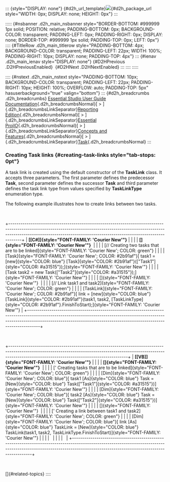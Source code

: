 ::: {style="DISPLAY: none"}
[](ms-xhelp:///?Id=d2h_url_template){#d2h_url_template}![](!package_url!){#d2h_package_url style="WIDTH: 0px; DISPLAY: none; HEIGHT: 0px"}
:::

::::: {#nsbanner .d2h_main_nsbanner style="BORDER-BOTTOM: #999999 1px solid; POSITION: relative; PADDING-BOTTOM: 0px; BACKGROUND-COLOR: transparent; PADDING-LEFT: 0px; PADDING-RIGHT: 0px; DISPLAY: none; BORDER-TOP: #999999 1px solid; PADDING-TOP: 0px; LEFT: 0px"}
:::: {#TitleRow .d2h_main_titlerow style="PADDING-BOTTOM: 4px; BACKGROUND-COLOR: transparent; PADDING-LEFT: 22px; WIDTH: 100%; PADDING-RIGHT: 10px; DISPLAY: none; PADDING-TOP: 4px"}
::: {#ienav .d2h_main_ienav style="DISPLAY: none"}
[](ms-xhelp:///?Id=9dad4620-eb1e-4a5d-959d-c0e927d6725d){#D2HPrevious .D2HPreviousEnabled}  [](ms-xhelp:///?Id=cc241b36-c42e-4227-934e-3ad370d6aa1d){#D2HNext .D2HNextEnabled}
:::
::::
:::::

:::: {#nstext .d2h_main_nstext style="PADDING-BOTTOM: 10px; BACKGROUND-COLOR: transparent; PADDING-LEFT: 22px; PADDING-RIGHT: 10px; HEIGHT: 100%; OVERFLOW: auto; PADDING-TOP: 5px" hasuserbackground="true" valign="bottom"}
::: {#d2h_breadcrumbs .d2h_breadcrumbs}
[Essential Studio User Guide Documentation](ms-xhelp:///?Id=12457748-09e3-4d74-a240-8e049cedf030){.d2h_breadcrumbsNormal}[ \> ]{.d2h_breadcrumbsLinkSeparator}[Reporting Edition](ms-xhelp:///?Id=027aa5b6-6676-4f93-ad23-c20e8c45792e){.d2h_breadcrumbsNormal}[ \> ]{.d2h_breadcrumbsLinkSeparator}[Essential ProjIO](ms-xhelp:///?Id=b95f675f-3e97-4b4b-93b9-e4daba965feb){.d2h_breadcrumbsNormal}[ \> ]{.d2h_breadcrumbsLinkSeparator}[Concepts and Features](ms-xhelp:///?Id=00cd1b25-14ca-4e2b-a23d-b4c6df7344ee){.d2h_breadcrumbsNormal}[ \> ]{.d2h_breadcrumbsLinkSeparator}[Task](ms-xhelp:///?Id=1f030cf8-1f9a-4d18-a0a1-87afe233884d){.d2h_breadcrumbsNormal}
:::

### Creating Task links {#creating-task-links style="tab-stops: 0pt"}

A task link is created using the default constructor of the **TaskLink** class. It accepts three parameters. The first parameter defines the predecessor **Task**, second parameter defines the successor **Task** and third parameter defines the task link type from values specified by **TaskLinkType** enumeration type.

The following example illustrates how to create links between two tasks.

 

+------------------------------------------------------------------------------------------------------------------------------------------------------------------------------------------------------------------------------------------------+
| **[\[C#\]]{style="FONT-FAMILY: 'Courier New'"}**                                                                                                                                                                                               |
|                                                                                                                                                                                                                                                |
| **[]{style="FONT-FAMILY: 'Courier New'"}**                                                                                                                                                                                                     |
|                                                                                                                                                                                                                                                |
| [// Creating two tasks that are to be linked]{style="FONT-FAMILY: 'Courier New'; COLOR: green"}                                                                                                                                                |
|                                                                                                                                                                                                                                                |
| [Task]{style="FONT-FAMILY: 'Courier New'; COLOR: #2b91af"}[ task1 = [new]{style="COLOR: blue"} [Task]{style="COLOR: #2b91af"}([\"Task1\"]{style="COLOR: #a31515"});]{style="FONT-FAMILY: 'Courier New'"}                                       |
|                                                                                                                                                                                                                                                |
| [Task task2 = new Task([\"Task2\"]{style="COLOR: #a31515"});]{style="FONT-FAMILY: 'Courier New'"}                                                                                                                                              |
|                                                                                                                                                                                                                                                |
| []{style="FONT-FAMILY: 'Courier New'"}                                                                                                                                                                                                         |
|                                                                                                                                                                                                                                                |
| [// Link task1 and task2]{style="FONT-FAMILY: 'Courier New'; COLOR: green"}                                                                                                                                                                    |
|                                                                                                                                                                                                                                                |
| [TaskLink]{style="FONT-FAMILY: 'Courier New'; COLOR: #2b91af"}[ link = [new]{style="COLOR: blue"} [TaskLink]{style="COLOR: #2b91af"}(task1, task2, [TaskLinkType]{style="COLOR: #2b91af"}.FinishToStart);]{style="FONT-FAMILY: 'Courier New'"} |
+------------------------------------------------------------------------------------------------------------------------------------------------------------------------------------------------------------------------------------------------+

 

+----------------------------------------------------------------------------------------------------------------------------------------------------------------------------------------------------------------------+
| **[\[VB\]]{style="FONT-FAMILY: 'Courier New'"}**                                                                                                                                                                     |
|                                                                                                                                                                                                                      |
| **[]{style="FONT-FAMILY: 'Courier New'"}**                                                                                                                                                                           |
|                                                                                                                                                                                                                      |
| [\' Creating tasks that are to be linked]{style="FONT-FAMILY: 'Courier New'; COLOR: green"}                                                                                                                          |
|                                                                                                                                                                                                                      |
| [Dim]{style="FONT-FAMILY: 'Courier New'; COLOR: blue"}[ task1 [As]{style="COLOR: blue"} Task = [New]{style="COLOR: blue"} Task([\"Task1\"]{style="COLOR: #a31515"})]{style="FONT-FAMILY: 'Courier New'"}             |
|                                                                                                                                                                                                                      |
| [Dim]{style="FONT-FAMILY: 'Courier New'; COLOR: blue"}[ task2 [As]{style="COLOR: blue"} Task = [New]{style="COLOR: blue"} Task([\"Task2\"]{style="COLOR: #a31515"})]{style="FONT-FAMILY: 'Courier New'"}             |
|                                                                                                                                                                                                                      |
| []{style="FONT-FAMILY: 'Courier New'"}                                                                                                                                                                               |
|                                                                                                                                                                                                                      |
| [\' Creating a link between task1 and task2]{style="FONT-FAMILY: 'Courier New'; COLOR: green"}                                                                                                                       |
|                                                                                                                                                                                                                      |
| [Dim]{style="FONT-FAMILY: 'Courier New'; COLOR: blue"}[ link [As]{style="COLOR: blue"} TaskLink = [New]{style="COLOR: blue"} TaskLink(task1, task2, TaskLinkType.FinishToStart)]{style="FONT-FAMILY: 'Courier New'"} |
|                                                                                                                                                                                                                      |
|                                                                                                                                                                                                                      |
|                                                                                                                                                                                                                      |
|                                                                                                                                                                                                                      |
+----------------------------------------------------------------------------------------------------------------------------------------------------------------------------------------------------------------------+

 

[]{#related-topics}
::::
